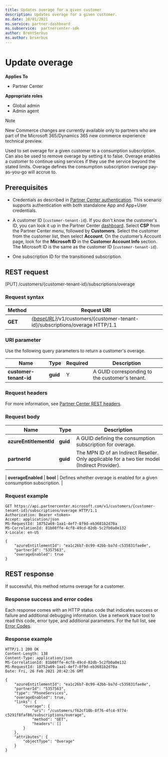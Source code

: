```yaml
---
title: Updates overage for a given customer
description: Updates overage for a given customer.
ms.date: 10/01/2021
ms.service: partner-dashboard
ms.subservice:  partnercenter-sdk
author: BrentSerbus
ms.author: brserbus
---
```


# Update overage

**Applies To**

- Partner Center

**Appropriate roles**

- Global admin
- Admin agent

> [!Note] 
> New Commerce changes are currently available only to partners who are part of the Microsoft 365/Dynamics 365 new commerce experience technical preview.

Used to set overage for a given customer to a consumption subscription. Can also be used to remove overage by setting it to false. Overage enables a customer to continue using services if they use the service beyond the stated limits. Overage defines the consumption subscription overage pay-as-you-go will accrue to.

## Prerequisites

- Credentials as described in [Partner Center authentication](partner-center-authentication.md). This scenario supports authentication with both standalone App and App+User credentials.

- A customer ID (`customer-tenant-id`). If you don't know the customer's ID, you can look it up in the Partner Center [dashboard](https://partner.microsoft.com/dashboard). Select **CSP** from the Partner Center menu, followed by **Customers**. Select the customer from the customer list, then select **Account**. On the customer’s Account page, look for the **Microsoft ID** in the **Customer Account Info** section. The Microsoft ID is the same as the customer ID  (`customer-tenant-id`).

- One subscription ID for the transitioned subscription.

## REST request
[PUT] /customers/{customer-tenant-id}/subscriptions/overage
### Request syntax

| Method   | Request URI                                                                                                                         |
|----------|-------------------------------------------------------------------------------------------------------------------------------------|
| **GET**  | [*{baseURL}*](partner-center-rest-urls.md)/v1/customers/{customer-tenant-id}/subscriptions/overage HTTP/1.1 |

### URI parameter

Use the following query parameters to return a customer's overage.

| Name                    | Type     | Required | Description                                       |
|-------------------------|----------|----------|---------------------------------------------------|
| **customer-tenant-id**  | **guid** | Y        | A GUID corresponding to the customer's tenant.             |

### Request headers

For more information, see [Partner Center REST headers](headers.md).

### Request body


| Name                    | Type     | Description                                       |
|-------------------------|----------|---------------------------------------------------|
| **azureEntitlementId**  | **guid** | A GUID defining the consumption subscription for overage.             |
| **partnerId**  | **guid** | The MPN ID of an Indirect Reseller. Only applicable for a two tier model (Indirect Provider).            |

| **overageEnabled**  | **bool** | Defines whether overage is enabled for a given consumption subscription.             |


### Request example

```http
GET https://api.partnercenter.microsoft.com/v1/customers/{customer-tenant-id}/subscriptions/overage HTTP/1.1
Authorization: Bearer <token>
Accept: application/json
MS-RequestId: 18752a69-1aa1-4ef7-8f9d-eb3681b2d70a
MS-CorrelationId: 81b08ffe-4cf8-49cd-82db-5c2fb0a8e132
X-Locale: en-US

{
    "azureEntitlementId": "ea1c26b7-8c99-42bb-ba7d-c535831fae8e",
    "partnerId": "5357563",
    "overageEnabled": true
}

```

## REST response

If successful, this method returns overage for a customer.

### Response success and error codes

Each response comes with an HTTP status code that indicates success or failure and additional debugging information. Use a network trace tool to read this code, error type, and additional parameters. For the full list, see [Error Codes](error-codes.md).

### Response example

```http
HTTP/1.1 200 OK
Content-Length: 138
Content-Type: application/json
MS-CorrelationId: 81b08ffe-4cf8-49cd-82db-5c2fb0a8e132
MS-RequestId: 18752a69-1aa1-4ef7-8f9d-eb3681b2d70a
Date: Fri, 26 Feb 2021 20:42:26 GMT

{
    "azureEntitlementId": "ea1c26b7-8c99-42bb-ba7d-c535831fae8e",
    "partnerId": "5357563",
    "type": "PhoneServices",
    "overageEnabled": true,
    "links": {
        "overage": {
            "uri": "/customers/f62cf10b-8f76-4fc4-9774-c5291f8faf86/subscriptions/overage",
            "method": "GET",
            "headers": []
        }
    },
    "attributes": {
        "objectType": "Overage"
    }
}
```
